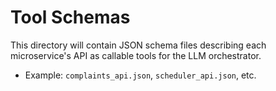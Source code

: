 # Tool Schemas

This directory will contain JSON schema files describing each microservice's API as callable tools for the LLM orchestrator.

- Example: `complaints_api.json`, `scheduler_api.json`, etc.